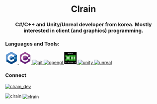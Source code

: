 <h1 align="center">Clrain</h1>
<h3 align="center">C#/C++ and Unity/Unreal developer from korea. Mostly interested in client (and graphics) programming.</h3>

<h3 align="left">Languages and Tools:</h3>
<p align="left">
    <a href="https://www.w3schools.com/cpp/" target="_blank" rel="noreferrer">
        <img src="https://raw.githubusercontent.com/devicons/devicon/master/icons/cplusplus/cplusplus-original.svg" alt="cplusplus" width="40" height="40"/>
    </a>
    <a href="https://www.w3schools.com/cs/" target="_blank" rel="noreferrer">
        <img src="https://raw.githubusercontent.com/devicons/devicon/master/icons/csharp/csharp-original.svg" alt="csharp" width="40" height="40"/>
    </a>
    <a href="https://git-scm.com/" target="_blank" rel="noreferrer">
        <img src="https://www.vectorlogo.zone/logos/git-scm/git-scm-icon.svg" alt="git" width="40" height="40"/>
    </a>
    <a href="https://opengl.org/" target="_blank" rel="noreferrer"> 
        <img src="https://www.khronos.org/assets/images/api_logos/opengl.svg" alt="opengl" height="40"/> 
    </a> 
    <a href="https://www.nvidia.com/ko-kr/geforce/technologies/dx12/" target="_blank" rel="noreferrer"> 
        <img src="./docs/DirectX-12-Logo.png" alt="directx12" height="40"/> 
    </a> 
        <a href="https://unity.com/" target="_blank" rel="noreferrer"> 
        <img src="./docs/unity.avif" alt="unity" height="40"/> 
    </a> 
    <a href="https://unrealengine.com/" target="_blank" rel="noreferrer">
        <img src="https://raw.githubusercontent.com/kenangundogan/fontisto/036b7eca71aab1bef8e6a0518f7329f13ed62f6b/icons/svg/brand/unreal-engine.svg" alt="unreal" width="40" height="40"/>
    </a>
</p>


<h3 align="left">Connect</h3>
<p align="left">
<a href="https://www.youtube.com/c/clrain_dev" target="blank"><img align="center" src="https://raw.githubusercontent.com/rahuldkjain/github-profile-readme-generator/master/src/images/icons/Social/youtube.svg" alt="clrain_dev" height="30" width="40" /></a>
</p>

<p><img align="left" src="https://github-readme-stats.vercel.app/api?username=jinhyeonseo01&count_private=true&show_icons=true" alt="clrain" /></p>
<p>&nbsp;<img align="center" src="https://github-readme-stats.vercel.app/api/top-langs/?username=jinhyeonseo01&layout=compact" alt="clrain" /></p>